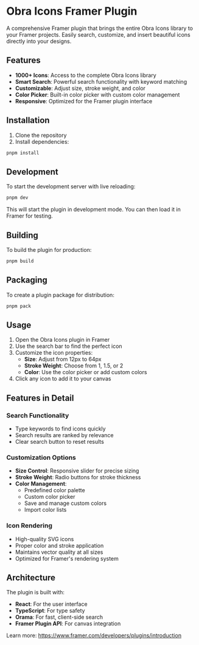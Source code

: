 # Obra Icons Framer Plugin

A comprehensive Framer plugin that brings the entire Obra Icons library to your Framer projects. Easily search, customize, and insert beautiful icons directly into your designs.

## Features

-   **1000+ Icons**: Access to the complete Obra Icons library
-   **Smart Search**: Powerful search functionality with keyword matching
-   **Customizable**: Adjust size, stroke weight, and color
-   **Color Picker**: Built-in color picker with custom color management
-   **Responsive**: Optimized for the Framer plugin interface

## Installation

1. Clone the repository
2. Install dependencies:

```bash
pnpm install
```

## Development

To start the development server with live reloading:

```bash
pnpm dev
```

This will start the plugin in development mode. You can then load it in Framer for testing.

## Building

To build the plugin for production:

```bash
pnpm build
```

## Packaging

To create a plugin package for distribution:

```bash
pnpm pack
```

## Usage

1. Open the Obra Icons plugin in Framer
2. Use the search bar to find the perfect icon
3. Customize the icon properties:
    - **Size**: Adjust from 12px to 64px
    - **Stroke Weight**: Choose from 1, 1.5, or 2
    - **Color**: Use the color picker or add custom colors
4. Click any icon to add it to your canvas

## Features in Detail

### Search Functionality

-   Type keywords to find icons quickly
-   Search results are ranked by relevance
-   Clear search button to reset results

### Customization Options

-   **Size Control**: Responsive slider for precise sizing
-   **Stroke Weight**: Radio buttons for stroke thickness
-   **Color Management**:
    -   Predefined color palette
    -   Custom color picker
    -   Save and manage custom colors
    -   Import color lists

### Icon Rendering

-   High-quality SVG icons
-   Proper color and stroke application
-   Maintains vector quality at all sizes
-   Optimized for Framer's rendering system

## Architecture

The plugin is built with:

-   **React**: For the user interface
-   **TypeScript**: For type safety
-   **Orama**: For fast, client-side search
-   **Framer Plugin API**: For canvas integration

Learn more: https://www.framer.com/developers/plugins/introduction
